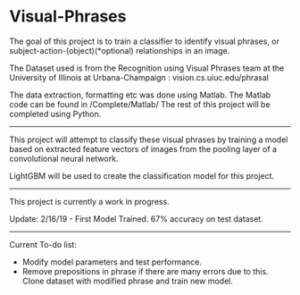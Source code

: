 # Visual-Phrases

The goal of this project is to train a classifier to identify visual phrases, or subject-action-(object)(*optional) relationships in an image.

The Dataset used is from the Recognition using Visual Phrases team at the University of Illinois at Urbana-Champaign : vision.cs.uiuc.edu/phrasal

The data extraction, formatting etc was done using Matlab. The Matlab code can be found in /Complete/Matlab/
The rest of this project will be completed using Python. 

___
This project will attempt to classify these visual phrases by training a model based 
on extracted feature vectors of images from the pooling layer of a convolutional neural network.

LightGBM will be used to create the classification model for this project.
___
This project is currently a work in progress.

Update: 2/16/19 - First Model Trained. 67% accuracy on test dataset.

___

Current To-do list: 
- Modify model parameters and test performance. 
- Remove prepositions in phrase if there are many errors due to this. 
	Clone dataset with modified phrase and train new model.
